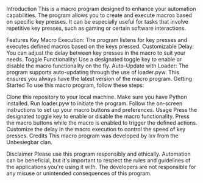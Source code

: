 Introduction
This is a macro program designed to enhance your automation capabilities. The program allows you to create and execute macros based on specific key presses. It can be especially useful for tasks that involve repetitive key presses, such as gaming or certain software interactions.

Features
Key Macro Execution: The program listens for key presses and executes defined macros based on the keys pressed.
Customizable Delay: You can adjust the delay between key presses in the macro to suit your needs.
Toggle Functionality: Use a designated toggle key to enable or disable the macro functionality on the fly.
Auto-Update with Loader: The program supports auto-updating through the use of loader.pyw. This ensures you always have the latest version of the macro program.
Getting Started
To use this macro program, follow these steps:

Clone this repository to your local machine.
Make sure you have Python installed.
Run loader.pyw to initiate the program.
Follow the on-screen instructions to set up your macro buttons and preferences.
Usage
Press the designated toggle key to enable or disable the macro functionality.
Press the macro buttons while the macro is enabled to trigger the defined actions.
Customize the delay in the macro execution to control the speed of key presses.
Credits
This macro program was developed by lxv from the Unbesiegbar clan.

Disclaimer
Please use this program responsibly and ethically. Automation can be beneficial, but it's important to respect the rules and guidelines of the applications you're using it with. The developers are not responsible for any misuse or unintended consequences of this program.

